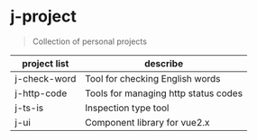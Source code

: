 # j-project


> Collection of personal projects

| project list | describe |
| ------ | ------ |
|   j-check-word     |  Tool for checking English words   |
|   j-http-code |  Tools for managing http status codes |
|   j-ts-is  |  Inspection type tool |
|   j-ui    |  Component library for vue2.x  |
